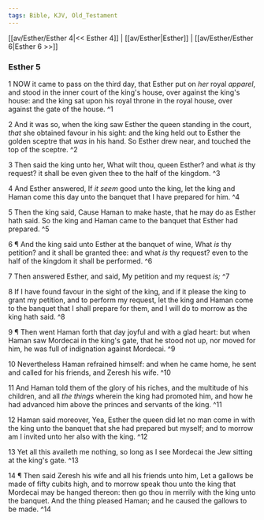 ```yaml
---
tags: Bible, KJV, Old_Testament
---
```


[[av/Esther/Esther 4|<< Esther 4]] | [[av/Esther|Esther]] | [[av/Esther/Esther 6|Esther 6 >>]]

### Esther 5

1 NOW it came to pass on the third day, that Esther put on _her_ royal _apparel_, and stood in the inner court of the king's house, over against the king's house: and the king sat upon his royal throne in the royal house, over against the gate of the house. ^1

2 And it was so, when the king saw Esther the queen standing in the court, _that_ she obtained favour in his sight: and the king held out to Esther the golden sceptre that _was_ in his hand. So Esther drew near, and touched the top of the sceptre. ^2

3 Then said the king unto her, What wilt thou, queen Esther? and what _is_ thy request? it shall be even given thee to the half of the kingdom. ^3

4 And Esther answered, If _it_ _seem_ good unto the king, let the king and Haman come this day unto the banquet that I have prepared for him. ^4

5 Then the king said, Cause Haman to make haste, that he may do as Esther hath said. So the king and Haman came to the banquet that Esther had prepared. ^5

6 ¶ And the king said unto Esther at the banquet of wine, What _is_ thy petition? and it shall be granted thee: and what _is_ thy request? even to the half of the kingdom it shall be performed. ^6

7 Then answered Esther, and said, My petition and my request _is;_ ^7

8 If I have found favour in the sight of the king, and if it please the king to grant my petition, and to perform my request, let the king and Haman come to the banquet that I shall prepare for them, and I will do to morrow as the king hath said. ^8

9 ¶ Then went Haman forth that day joyful and with a glad heart: but when Haman saw Mordecai in the king's gate, that he stood not up, nor moved for him, he was full of indignation against Mordecai. ^9

10 Nevertheless Haman refrained himself: and when he came home, he sent and called for his friends, and Zeresh his wife. ^10

11 And Haman told them of the glory of his riches, and the multitude of his children, and all _the_ _things_ wherein the king had promoted him, and how he had advanced him above the princes and servants of the king. ^11

12 Haman said moreover, Yea, Esther the queen did let no man come in with the king unto the banquet that she had prepared but myself; and to morrow am I invited unto her also with the king. ^12

13 Yet all this availeth me nothing, so long as I see Mordecai the Jew sitting at the king's gate. ^13

14 ¶ Then said Zeresh his wife and all his friends unto him, Let a gallows be made of fifty cubits high, and to morrow speak thou unto the king that Mordecai may be hanged thereon: then go thou in merrily with the king unto the banquet. And the thing pleased Haman; and he caused the gallows to be made. ^14
